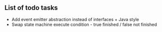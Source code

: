 ## List of todo tasks

- Add event emitter abstraction instead of interfaces + Java style
- Swap state machine execute condition - true finished / false not finished
